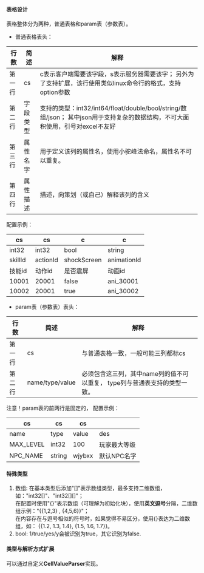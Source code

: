 #### 表格设计
表格整体分为两种，普通表格和param表（参数表）。  
+ 普通表格表头：

|  行数   |  简述 | 解释  | 
|  ----  | ----  |  ----  |  
|  第一行   |  cs   | c表示客户端需要该字段，s表示服务器需要该字；  另外为了支持扩展，该行使用类似linux命令行的格式，支持option参数  | 
|  第二行   | 字段类型  | 支持的类型：int32/int64/float/double/bool/string/数组/json；  其中json用于支持复杂的数据结构，不可大面积使用，引号对excel不友好 |
|  第三行   | 属性名字 | 用于定义该列的属性名，使用小驼峰法命名，属性名不可以重复。 |
|  第四行   | 属性描述  | 描述，向策划（或自己）解释该列的含义 |

配置示例：

|  cs    |  cs   |   c    |    c  |
|  ----  | ----  |  ----  |  ---  |
|    int32      |    int32     |    bool    |    string     |
|   skillId     |   actionId   |   shockScreen |  animationId  |
|    技能id     |     动作id    |    是否震屏    |    动画id     |
|     10001     |    20001     |    false      |   ani_30001   |
|     10002     |    20001     |     true      |   ani_30002   |

+ param表（参数表）表头：

|  行数   |  简述 | 解释  | 
|  ----  | ----  |  ----  |  
|  第一行   |  cs   |  与普通表格一致，一般可能三列都标cs  | 
|  第二行   | name/type/value  | 必须包含这三列，其中name列的值不可以重复，  type列与普通表支持的类型一致。|

注意！param表的前两行是固定的，
配置示例：

|  cs    |  cs   |   cs   |       |
|  ----  | ----  |  ----  |  ---  |
|  name  |  type |  value |  des  |
|  MAX_LEVEL  |  int32  |   100   | 玩家最大等级 |
|  NPC_NAME   |  string |  wjybxx | 默认NPC名字 |

#### 特殊类型 
1. 数组: 在基本类型后添加"[]"表示数组类型，最多支持二维数组，如："int32[]"、"int32[][]"；  
在配置时使用"{}"表示数组（可理解为初始化块），使用**英文逗号**分隔，二维数组示例："{{1,2,3} , {4,5,6}}"；  
在内容存在与逗号相似的符号时，如果觉得不易区分，使用{}表达为二维数组，如： {{1.2, 1.3, 1.4}, {1.5, 1.6, 1.7}}。
2. bool: 1/true/yes/y会被识别为true，其它识别为false.


#### 类型与解析方式扩展
可以通过自定义**CellValueParser**实现。